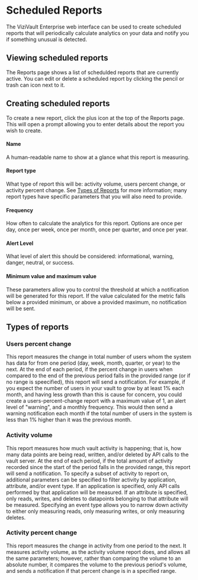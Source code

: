 # Scheduled Reports

The ViziVault Enterprise web interface can be used to create scheduled reports that will periodically calculate analytics on your data and notify you if something unusual is detected.

## Viewing scheduled reports

The Reports page shows a list of schedulded reports that are currently active. You can edit or delete a scheduled report by clicking the pencil or trash can icon next to it.

## Creating scheduled reports

To create a new report, click the plus icon at the top of the Reports page. This will open a prompt allowing you to enter details about the report you wish to create.

#### Name 
A human-readable name to show at a glance what this report is measuring.

#### Report type
What type of report this will be: activity volume, users percent change, or activity percent change. See [Types of Reports](reports.md#types-of-reports) for more information; many report types have specific parameters that you will also need to provide.

#### Frequency
How often to calculate the analytics for this report. Options are once per day, once per week, once per month, once per quarter, and once per year.

#### Alert Level
What level of alert this should be considered: informational, warning, danger, neutral, or success.

#### Minimum value and maximum value
These parameters allow you to control the threshold at which a notification will be generated for this report. If the value calculated for the metric falls below a provided minimum, or above a provided maximum, no notification will be sent.

## Types of reports

### Users percent change
This report measures the change in total number of users whom the system has data for from one period (day, week, month, quarter, or year) to the next. At the end of each period, if the percent change in users when compared to the end of the previous period falls in the provided range (or if no range is speecified), this report will send a notification. For example, if you expect the number of users in your vault to grow by at least 1% each month, and having less growth than this is cause for concern, you could create a users-percent-change report with a maximum value of 1, an alert level of "warning", and a monthly frequency. This would then send a warning notification each month if the total number of users in the system is less than 1% higher than it was the previous month.

### Activity volume
This report measures how much vault activity is happening; that is, how many data points are being read, written, and/or deleted by API calls to the vault server. At the end of each period, if the total amount of activity recorded since the start of the period falls in the provided range, this report will send a notification. To specify a subset of activity to report on, additional parameters can be specified to filter activity by application, attribute, and/or event type. If an application is specified, only API calls performed by that application will be measured. If an attribute is specified, only reads, writes, and deletes to datapoints belonging to that attribute will be measured. Specifying an event type allows you to narrow down activity to either only measuring reads, only measuring writes, or only measuring deletes.

### Activity percent change
This report measures the change in activity from one period to the next. It measures activity volume, as the activity volume report does, and allows all the same parameters; however, rather than comparing the volume to an absolute number, it compares the volume to the previous period's volume, and sends a notification if that percent change is in a specified range.